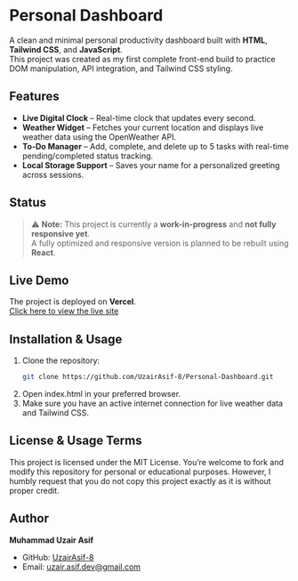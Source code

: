 # Personal Dashboard

A clean and minimal personal productivity dashboard built with **HTML**, **Tailwind CSS**, and **JavaScript**.  
This project was created as my first complete front-end build to practice DOM manipulation, API integration, and Tailwind CSS styling.

## Features

- **Live Digital Clock** – Real-time clock that updates every second.
- **Weather Widget** – Fetches your current location and displays live weather data using the OpenWeather API.
- **To-Do Manager** – Add, complete, and delete up to 5 tasks with real-time pending/completed status tracking.
- **Local Storage Support** – Saves your name for a personalized greeting across sessions.

## Status

> ⚠️ **Note:** This project is currently a **work-in-progress** and **not fully responsive yet**.  
> A fully optimized and responsive version is planned to be rebuilt using **React**.

## Live Demo

The project is deployed on **Vercel**.  
[Click here to view the live site](https://personal-dash-board-to-do-app.vercel.app/) 

## Installation & Usage

1. Clone the repository:
   ```bash
   git clone https://github.com/UzairAsif-8/Personal-Dashboard.git
   ```
2. Open index.html in your preferred browser.
3. Make sure you have an active internet connection for live weather data and Tailwind CSS.

## License & Usage Terms

This project is licensed under the MIT License.
You’re welcome to fork and modify this repository for personal or educational purposes.
However, I humbly request that you do not copy this project exactly as it is without proper credit.

## Author

**Muhammad Uzair Asif**

- GitHub: [UzairAsif-8](https://github.com/UzairAsif-8)
- Email: uzair.asif.dev@gmail.com
